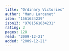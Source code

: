 ```yaml
---
title: "Ordinary Victories"
author: "Manu Larcenet"
isbn: "1561634239"
isbn13: "9781561634231"
rating: 3
pages: 128
read: "2009-12-21"
added: "2009-12-21"
---
```


